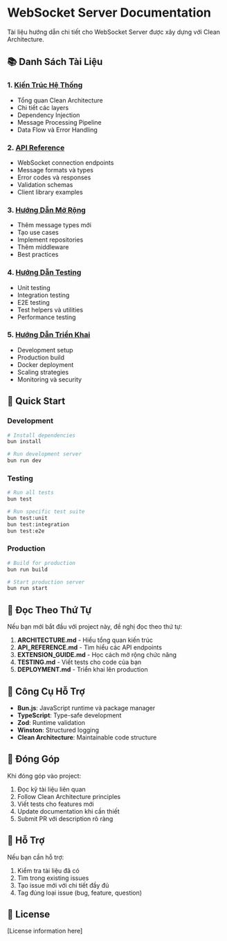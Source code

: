 # WebSocket Server Documentation

Tài liệu hướng dẫn chi tiết cho WebSocket Server được xây dựng với Clean Architecture.

## 📚 Danh Sách Tài Liệu

### 1. [Kiến Trúc Hệ Thống](./ARCHITECTURE.md)
- Tổng quan Clean Architecture
- Chi tiết các layers
- Dependency Injection
- Message Processing Pipeline
- Data Flow và Error Handling

### 2. [API Reference](./API_REFERENCE.md)
- WebSocket connection endpoints
- Message formats và types
- Error codes và responses
- Validation schemas
- Client library examples

### 3. [Hướng Dẫn Mở Rộng](./EXTENSION_GUIDE.md)
- Thêm message types mới
- Tạo use cases
- Implement repositories
- Thêm middleware
- Best practices

### 4. [Hướng Dẫn Testing](./TESTING.md)
- Unit testing
- Integration testing
- E2E testing
- Test helpers và utilities
- Performance testing

### 5. [Hướng Dẫn Triển Khai](./DEPLOYMENT.md)
- Development setup
- Production build
- Docker deployment
- Scaling strategies
- Monitoring và security

## 🚀 Quick Start

### Development
```bash
# Install dependencies
bun install

# Run development server
bun run dev
```

### Testing
```bash
# Run all tests
bun test

# Run specific test suite
bun test:unit
bun test:integration
bun test:e2e
```

### Production
```bash
# Build for production
bun run build

# Start production server
bun run start
```

## 📖 Đọc Theo Thứ Tự

Nếu bạn mới bắt đầu với project này, đề nghị đọc theo thứ tự:

1. **ARCHITECTURE.md** - Hiểu tổng quan kiến trúc
2. **API_REFERENCE.md** - Tìm hiểu các API endpoints
3. **EXTENSION_GUIDE.md** - Học cách mở rộng chức năng
4. **TESTING.md** - Viết tests cho code của bạn
5. **DEPLOYMENT.md** - Triển khai lên production

## 🔧 Công Cụ Hỗ Trợ

- **Bun.js**: JavaScript runtime và package manager
- **TypeScript**: Type-safe development
- **Zod**: Runtime validation
- **Winston**: Structured logging
- **Clean Architecture**: Maintainable code structure

## 📝 Đóng Góp

Khi đóng góp vào project:

1. Đọc kỹ tài liệu liên quan
2. Follow Clean Architecture principles
3. Viết tests cho features mới
4. Update documentation khi cần thiết
5. Submit PR với description rõ ràng

## 🤝 Hỗ Trợ

Nếu bạn cần hỗ trợ:

1. Kiểm tra tài liệu đã có
2. Tìm trong existing issues
3. Tạo issue mới với chi tiết đầy đủ
4. Tag đúng loại issue (bug, feature, question)

## 📄 License

[License information here]